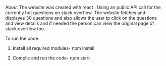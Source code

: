 About
The website was created with react . Using an public API call for the currently hot questions on stack overflow. The website fetches and displayes 30 questions and also allows the user tp click on the questions and view details and if needed the person can view the original page of stack overflow too.


To run the code
1. Install all required modules-
 npm install

2. Complie and run the code- 
npm start
